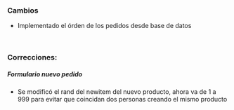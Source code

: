 <h3>Cambios</h3>
<ul>
    <li>Implementado el órden de los pedidos desde base de datos</li>
</ul>

</br>

<h3>Correcciones:</h3>

<h5>Formulario nuevo pedido</h5>
<ul>
    <li>Se modificó el rand del newitem del nuevo producto, ahora va de 1 a 999 para evitar que coincidan dos personas creando el mismo producto</li>
</ul>